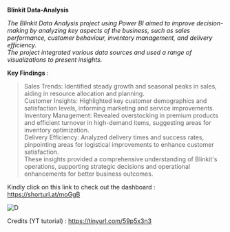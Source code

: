 **Blinkit Data-Analysis**

*The Blinkit Data Analysis project using Power BI aimed to improve decision-making by analyzing key aspects of the business, such as sales performance, customer behaviour, inventory management, and delivery efficiency.  
The project integrated various data sources and used a range of visualizations to present insights.*

**Key Findings** :

> Sales Trends: Identified steady growth and seasonal peaks in sales, aiding in resource allocation and planning.  
> Customer Insights: Highlighted key customer demographics and satisfaction levels, informing marketing and service improvements.  
> Inventory Management: Revealed overstocking in premium products and efficient turnover in high-demand items, suggesting areas for inventory optimization.  
> Delivery Efficiency: Analyzed delivery times and success rates, pinpointing areas for logistical improvements to enhance customer satisfaction.  
> These insights provided a comprehensive understanding of Blinkit's operations, supporting strategic decisions and operational enhancements for better business outcomes.

Kindly click on this link to check out the dashboard : https://shorturl.at/moGgB  

![D](https://github.com/user-attachments/assets/92d0a5fa-4f09-4ce7-bad9-e7492427aded)

Credits (YT tutorial) : https://tinyurl.com/59p5x3n3  
